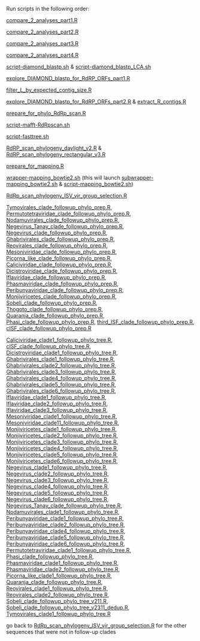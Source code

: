 Run scripts in the following order:

[compare_2_analyses_part1.R](compare_2_analyses_part1.R)

[compare_2_analyses_part2.R](compare_2_analyses_part2.R)

[compare_2_analyses_part3.R](compare_2_analyses_part3.R)

[compare_2_analyses_part4.R](compare_2_analyses_part4.R)

[script-diamond_blastp.sh](script-diamond_blastp.sh) & [script-diamond_blastp_LCA.sh](script-diamond_blastp_LCA.sh)

[explore_DIAMOND_blastp_for_RdRP_ORFs_part1.R](explore_DIAMOND_blastp_for_RdRP_ORFs_part1.R)

[filter_L_by_expected_contig_size.R](filter_L_by_expected_contig_size.R)

[explore_DIAMOND_blastp_for_RdRP_ORFs_part2.R](explore_DIAMOND_blastp_for_RdRP_ORFs_part2.R) & [extract_R_contigs.R](extract_R_contigs.R)

[prepare_for_phylo_RdRp_scan.R](prepare_for_phylo_RdRp_scan.R)

[script-mafft-RdRpscan.sh](script-mafft-RdRpscan.sh)

[script-fasttree.sh](script-fasttree.sh)

[RdRP_scan_phylogeny_daylight_v2.R](RdRP_scan_phylogeny_daylight_v2.R) & [RdRP_scan_phylogeny_rectangular_v3.R](RdRP_scan_phylogeny_rectangular_v3.R)

[prepare_for_mapping.R](prepare_for_mapping.R)

[wrapper-mapping_bowtie2.sh](wrapper-mapping_bowtie2.sh) (this will launch [subwrapper-mapping_bowtie2.sh](subwrapper-mapping_bowtie2.sh) & [script-mapping_bowtie2.sh](script-mapping_bowtie2.sh))

[RdRp_scan_phylogeny_ISV_vir_group_selection.R](RdRp_scan_phylogeny_ISV_vir_group_selection.R)

[Tymovirales_clade_followup_phylo_prep.R](Tymovirales_clade_followup_phylo_prep.R), [Permutotetraviridae_clade_followup_phylo_prep.R](Permutotetraviridae_clade_followup_phylo_prep.R), [Nodamuvirales_clade_followup_phylo_prep.R](Nodamuvirales_clade_followup_phylo_prep.R), [Negevirus_Tanay_clade_followup_phylo_prep.R](Negevirus_Tanay_clade_followup_phylo_prep.R), [Negevirus_clade_followup_phylo_prep.R](Negevirus_clade_followup_phylo_prep.R), [Ghabrivirales_clade_followup_phylo_prep.R](Ghabrivirales_clade_followup_phylo_prep.R), [Reovirales_clade_followup_phylo_prep.R](Reovirales_clade_followup_phylo_prep.R), [Mesoniviridae_clade_followup_phylo_prep.R](Mesoniviridae_clade_followup_phylo_prep.R), [Picorna_like_clade_followup_phylo_prep.R](Picorna_like_clade_followup_phylo_prep.R), [Caliciviridae_clade_followup_phylo_prep.R](Caliciviridae_clade_followup_phylo_prep.R), [Dicistroviridae_clade_followup_phylo_prep.R](Dicistroviridae_clade_followup_phylo_prep.R), [Iflaviridae_clade_followup_phylo_prep.R](Iflaviridae_clade_followup_phylo_prep.R), [Phasmaviridae_clade_followup_phylo_prep.R](Phasmaviridae_clade_followup_phylo_prep.R), [Peribunyaviridae_clade_followup_phylo_prep.R](Peribunyaviridae_clade_followup_phylo_prep.R), [Monjiviricetes_clade_followup_phylo_prep.R](Monjiviricetes_clade_followup_phylo_prep.R), [Sobeli_clade_followup_phylo_prep.R](Sobeli_clade_followup_phylo_prep.R), [Thogoto_clade_followup_phylo_prep.R](Thogoto_clade_followup_phylo_prep.R), [Quaranja_clade_followup_phylo_prep.R](Quaranja_clade_followup_phylo_prep.R), [Phasi_clade_followup_phylo_prep.R](Phasi_clade_followup_phylo_prep.R), [third_ISF_clade_followup_phylo_prep.R](third_ISF_clade_followup_phylo_prep.R), [cISF_clade_followup_phylo_prep.R](cISF_clade_followup_phylo_prep.R)

[Caliciviridae_clade1_followup_phylo_tree.R](Caliciviridae_clade1_followup_phylo_tree.R), [cISF_clade_followup_phylo_tree.R](cISF_clade_followup_phylo_tree.R), [Dicistroviridae_clade1_followup_phylo_tree.R](Dicistroviridae_clade1_followup_phylo_tree.R), [Ghabrivirales_clade1_followup_phylo_tree.R](Ghabrivirales_clade1_followup_phylo_tree.R), [Ghabrivirales_clade2_followup_phylo_tree.R](Ghabrivirales_clade2_followup_phylo_tree.R), [Ghabrivirales_clade3_followup_phylo_tree.R](Ghabrivirales_clade3_followup_phylo_tree.R), [Ghabrivirales_clade4_followup_phylo_tree.R](Ghabrivirales_clade4_followup_phylo_tree.R), [Ghabrivirales_clade5_followup_phylo_tree.R](Ghabrivirales_clade5_followup_phylo_tree.R), [Ghabrivirales_clade6_followup_phylo_tree.R](Ghabrivirales_clade6_followup_phylo_tree.R), [Iflaviridae_clade1_followup_phylo_tree.R](Iflaviridae_clade1_followup_phylo_tree.R), [Iflaviridae_clade2_followup_phylo_tree.R](Iflaviridae_clade2_followup_phylo_tree.R), [Iflaviridae_clade3_followup_phylo_tree.R](Iflaviridae_clade3_followup_phylo_tree.R), [Mesoniviridae_clade1_followup_phylo_tree.R](Mesoniviridae_clade1_followup_phylo_tree.R), [Mesoniviridae_clade11_followup_phylo_tree.R](Mesoniviridae_clade11_followup_phylo_tree.R), [Monjiviricetes_clade1_followup_phylo_tree.R](Monjiviricetes_clade1_followup_phylo_tree.R), [Monjiviricetes_clade2_followup_phylo_tree.R](Monjiviricetes_clade2_followup_phylo_tree.R), [Monjiviricetes_clade3_followup_phylo_tree.R](Monjiviricetes_clade3_followup_phylo_tree.R), [Monjiviricetes_clade4_followup_phylo_tree.R](Monjiviricetes_clade4_followup_phylo_tree.R), [Monjiviricetes_clade5_followup_phylo_tree.R](Monjiviricetes_clade5_followup_phylo_tree.R), [Monjiviricetes_clade6_followup_phylo_tree.R](Monjiviricetes_clade6_followup_phylo_tree.R), [Negevirus_clade1_followup_phylo_tree.R](Negevirus_clade1_followup_phylo_tree.R), [Negevirus_clade2_followup_phylo_tree.R](Negevirus_clade2_followup_phylo_tree.R), [Negevirus_clade3_followup_phylo_tree.R](Negevirus_clade3_followup_phylo_tree.R), [Negevirus_clade4_followup_phylo_tree.R](Negevirus_clade4_followup_phylo_tree.R), [Negevirus_clade5_followup_phylo_tree.R](Negevirus_clade5_followup_phylo_tree.R), [Negevirus_clade6_followup_phylo_tree.R](Negevirus_clade6_followup_phylo_tree.R), [Negevirus_Tanay_clade_followup_phylo_tree.R](Negevirus_Tanay_clade_followup_phylo_tree.R), [Nodamuvirales_clade1_followup_phylo_tree.R](Nodamuvirales_clade1_followup_phylo_tree.R), [Peribunyaviridae_clade1_followup_phylo_tree.R](Peribunyaviridae_clade1_followup_phylo_tree.R), [Peribunyaviridae_clade2_followup_phylo_tree.R](Peribunyaviridae_clade2_followup_phylo_tree.R), [Peribunyaviridae_clade4_followup_phylo_tree.R](Peribunyaviridae_clade4_followup_phylo_tree.R), [Peribunyaviridae_clade5_followup_phylo_tree.R](Peribunyaviridae_clade5_followup_phylo_tree.R), [Peribunyaviridae_clade6_followup_phylo_tree.R](Peribunyaviridae_clade6_followup_phylo_tree.R), [Permutotetraviridae_clade1_followup_phylo_tree.R](Permutotetraviridae_clade1_followup_phylo_tree.R), [Phasi_clade_followup_phylo_tree.R](Phasi_clade_followup_phylo_tree.R), [Phasmaviridae_clade1_followup_phylo_tree.R](Phasmaviridae_clade1_followup_phylo_tree.R), [Phasmaviridae_clade2_followup_phylo_tree.R](Phasmaviridae_clade2_followup_phylo_tree.R), [Picorna_like_clade1_followup_phylo_tree.R](Picorna_like_clade1_followup_phylo_tree.R), [Quaranja_clade_followup_phylo_tree.R](Quaranja_clade_followup_phylo_tree.R), [Reovirales_clade1_followup_phylo_tree.R](Reovirales_clade1_followup_phylo_tree.R), [Reovirales_clade2_followup_phylo_tree.R](Reovirales_clade2_followup_phylo_tree.R), [Sobeli_clade_followup_phylo_tree_v211.R](Sobeli_clade_followup_phylo_tree_v211.R), [Sobeli_clade_followup_phylo_tree_v2311_dedup.R](Sobeli_clade_followup_phylo_tree_v2311_dedup.R), [Tymovirales_clade1_followup_phylo_tree.R](Tymovirales_clade1_followup_phylo_tree.R)


go back to [RdRp_scan_phylogeny_ISV_vir_group_selection.R](RdRp_scan_phylogeny_ISV_vir_group_selection.R) for the other sequences that were not in follow-up clades


